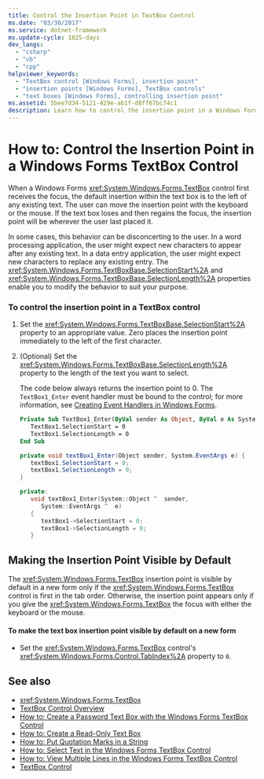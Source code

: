 ```yaml
---
title: Control the Insertion Point in TextBox Control
ms.date: "03/30/2017"
ms.service: dotnet-framework
ms.update-cycle: 1825-days
dev_langs:
  - "csharp"
  - "vb"
  - "cpp"
helpviewer_keywords:
  - "TextBox control [Windows Forms], insertion point"
  - "insertion points [Windows Forms], TextBox controls"
  - "text boxes [Windows Forms], controlling insertion point"
ms.assetid: 5bee7d34-5121-429e-ab1f-d8ff67bc74c1
description: Learn how to control the insertion point in a Windows Forms TextBox control by setting the SelectionStart property to an appropriate value.
---
```

# How to: Control the Insertion Point in a Windows Forms TextBox Control

When a Windows Forms <xref:System.Windows.Forms.TextBox> control first receives the focus, the default insertion within the text box is to the left of any existing text. The user can move the insertion point with the keyboard or the mouse. If the text box loses and then regains the focus, the insertion point will be wherever the user last placed it.

In some cases, this behavior can be disconcerting to the user. In a word processing application, the user might expect new characters to appear after any existing text. In a data entry application, the user might expect new characters to replace any existing entry. The <xref:System.Windows.Forms.TextBoxBase.SelectionStart%2A> and <xref:System.Windows.Forms.TextBoxBase.SelectionLength%2A> properties enable you to modify the behavior to suit your purpose.

### To control the insertion point in a TextBox control

1. Set the <xref:System.Windows.Forms.TextBoxBase.SelectionStart%2A> property to an appropriate value. Zero places the insertion point immediately to the left of the first character.

2. (Optional) Set the <xref:System.Windows.Forms.TextBoxBase.SelectionLength%2A> property to the length of the text you want to select.

     The code below always returns the insertion point to 0. The `TextBox1_Enter` event handler must be bound to the control; for more information, see [Creating Event Handlers in Windows Forms](../forms/events.md).

    ```vb
    Private Sub TextBox1_Enter(ByVal sender As Object, ByVal e As System.EventArgs) Handles TextBox1.Enter
       TextBox1.SelectionStart = 0
       TextBox1.SelectionLength = 0
    End Sub
    ```

    ```csharp
    private void textBox1_Enter(Object sender, System.EventArgs e) {
       textBox1.SelectionStart = 0;
       textBox1.SelectionLength = 0;
    }
    ```

    ```cpp
    private:
       void textBox1_Enter(System::Object ^  sender,
          System::EventArgs ^  e)
       {
          textBox1->SelectionStart = 0;
          textBox1->SelectionLength = 0;
       }
    ```

## Making the Insertion Point Visible by Default

The <xref:System.Windows.Forms.TextBox> insertion point is visible by default in a new form only if the <xref:System.Windows.Forms.TextBox> control is first in the tab order. Otherwise, the insertion point appears only if you give the <xref:System.Windows.Forms.TextBox> the focus with either the keyboard or the mouse.

#### To make the text box insertion point visible by default on a new form

- Set the <xref:System.Windows.Forms.TextBox> control's <xref:System.Windows.Forms.Control.TabIndex%2A> property to `0`.

## See also

- <xref:System.Windows.Forms.TextBox>
- [TextBox Control Overview](textbox-control-overview-windows-forms.md)
- [How to: Create a Password Text Box with the Windows Forms TextBox Control](how-to-create-a-password-text-box-with-the-windows-forms-textbox-control.md)
- [How to: Create a Read-Only Text Box](how-to-create-a-read-only-text-box-windows-forms.md)
- [How to: Put Quotation Marks in a String](how-to-put-quotation-marks-in-a-string-windows-forms.md)
- [How to: Select Text in the Windows Forms TextBox Control](how-to-select-text-in-the-windows-forms-textbox-control.md)
- [How to: View Multiple Lines in the Windows Forms TextBox Control](how-to-view-multiple-lines-in-the-windows-forms-textbox-control.md)
- [TextBox Control](textbox-control-windows-forms.md)
